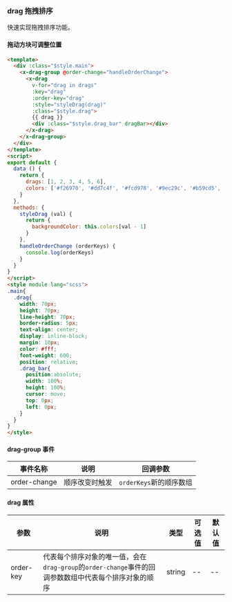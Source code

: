 ### drag 拖拽排序
快速实现拖拽排序功能。

#### 拖动方块可调整位置
```html
<template>
  <div :class="$style.main">
    <x-drag-group @order-change="handleOrderChange">
      <x-drag
        v-for="drag in drags" 
        :key="drag" 
        :order-key="drag"
        :style="styleDrag(drag)"
        :class="$style.drag">
        {{ drag }}
        <div :class="$style.drag_bar" dragBar></div>
      </x-drag>
    </x-drag-group>
  </div>
</template>
<script>
export default {
  data () {
    return {
      drags: [1, 2, 3, 4, 5, 6],
      colors: ['#f26970', '#dd7c4f', '#fcd978', '#9ec29c', '#b59cd5', '#e1adaf']
    }
  },
  methods: {
    styleDrag (val) {
      return {
        backgroundColor: this.colors[val - 1]
      }
    },
    handleOrderChange (orderKeys) {
      console.log(orderKeys)
    }
  }
}
</script>
<style module lang="scss">
.main{
  .drag{
    width: 70px;
    height: 70px;
    line-height: 70px;
    border-radius: 5px;
    text-align: center;
    display: inline-block;
    margin: 10px;
    color: #fff;
    font-weight: 600;
    position: relative;
    .drag_bar{
      position:absolute;
      width: 100%;
      height: 100%;
      cursor: move;
      top: 0px;
      left: 0px;
    }
  }
}
</style>
```

#### drag-group 事件
| 事件名称      | 说明    | 回调参数  |
|---------- |-------- |---------- |
| order-change | 顺序改变时触发 | `orderKeys`新的顺序数组  |

#### drag 属性
| 参数      | 说明    | 类型      | 可选值       | 默认值   |
|---------- |-------- |---------- |-------------  |-------- |
| order-key  | 代表每个排序对象的唯一值，会在`drag-group`的`order-change`事件的回调参数数组中代表每个排序对象的顺序 | string  |   -- |    --     |